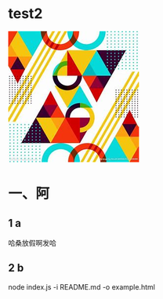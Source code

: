# test2
![](https://github.com/mika457/test2/blob/main/OIP-C.jpg)
# 一、阿
## 1 a
哈桑放假啊发哈
## 2 b
node index.js -i README.md -o example.html
